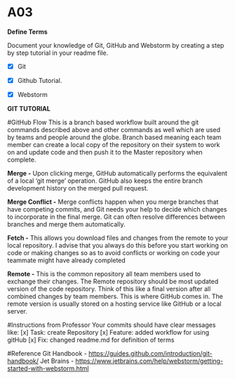 # A03

**Define Terms**

Document your knowledge of Git, GitHub and Webstorm by creating a step by step tutorial in your readme file.

- [X] Git
- [X] Github Tutorial.
- [X] Webstorm


**GIT TUTORIAL**

#GitHub Flow
This is a branch based workflow built around the git commands described above and other commands as well which are used by teams and people around the globe. Branch based meaning each team member can create a local copy of the repository on their system to work on and update code and then push it to the Master repository when complete.

**Merge -** Upon clicking merge, GitHub automatically performs the equivalent of a local ‘git merge’ operation. GitHub also keeps the entire branch development history on the merged pull request.

**Merge Conflict -** Merge conflicts happen when you merge branches that have competing commits, and Git needs your help to decide which changes to incorporate in the final merge. Git can often resolve differences between branches and merge them automatically.

**Fetch -** This allows you download files and changes from the remote to your local repository. I advise that you always do this before you start working on code or making changes so as to avoid conflicts or working on code your teammate might have already completed

**Remote -** This is the common repository all team members used to exchange their changes. The Remote repository should be most updated version of the code repository. Think of this like a final version after all combined changes by team members. This is where GitHub comes in. The remote version is usually stored on a hosting service like GitHub or a local server.





#Instructions from Professor
Your commits should have clear messages like:
[x] Task: create Repository
[x] Feature: added workflow for using gitHub
[x] Fix: changed readme.md for definition of terms




#Reference
Git Handbook - https://guides.github.com/introduction/git-handbook/
Jet Brains - https://www.jetbrains.com/help/webstorm/getting-started-with-webstorm.html
